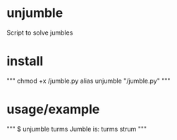 # unjumble
Script to solve jumbles

# install
"""
chmod +x <install location>/jumble.py
alias unjumble "<install location>/jumble.py"
"""

# usage/example 
"""
$ unjumble turms
Jumble is: turms
strum
"""

